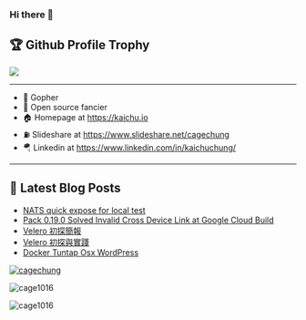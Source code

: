 ### Hi there 👋

<!--
**cage1016/cage1016** is a ✨ _special_ ✨ repository because its `README.md` (this file) appears on your GitHub profile.

Here are some ideas to get you started:

- 🔭 I’m currently working on ...
- 🌱 I’m currently learning ...
- 👯 I’m looking to collaborate on ...
- 🤔 I’m looking for help with ...
- 💬 Ask me about ...
- 📫 How to reach me: ...
- 😄 Pronouns: ...
- ⚡ Fun fact: ...
-->

<h2>🏆 Github Profile Trophy</h2>
<img src="https://github-profile-trophy.vercel.app/?username=cage1016&column=7&margin-w=15" />

---

- 🔭 Gopher
- 🌱 Open source fancier
- 🏠 Homepage at https://kaichu.io
- ⛽ Slideshare at https://www.slideshare.net/cagechung
- 🪂 Linkedin at https://www.linkedin.com/in/kaichuchung/
---

## 📕 Latest Blog Posts

<!-- BLOG-POST-LIST:START -->
- [NATS quick expose for local test](https://kaichu.io/posts/nats-quick-expose-for-local-test/)
- [Pack 0.19.0 Solved Invalid Cross Device Link at Google Cloud Build](https://kaichu.io/posts/pack-solved-invalid-cross-device-link-at-google-cloud-build/)
- [Velero 初探簡報](https://kaichu.io/posts/velero-research-report/)
- [Velero 初探與實踐](https://kaichu.io/posts/velero-research-practice/)
- [Docker Tuntap Osx WordPress](https://kaichu.io/posts/docker-tuntap-osx-wordpress/)
<!-- BLOG-POST-LIST:END -->

<div>
  <p align="left"> <a href="https://twitter.com/cagechung" target="blank">
      <img src="https://img.shields.io/twitter/follow/cagechung?logo=twitter&style=for-the-badge" alt="cagechung" /></a>
  </p>
  <p>
    <img align="center" src="https://github-readme-stats.vercel.app/api?username=cage1016&show_icons=true&locale=en" alt="cage1016" />
  <p>
    <img align="left" src="https://github-readme-stats.vercel.app/api/top-langs?username=cage1016&show_icons=true&locale=en&layout=compact" alt="cage1016" />
  </p>
</div>

